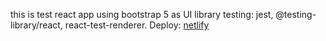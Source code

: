 this is test react app using bootstrap 5 as UI library
testing: jest, @testing-library/react, react-test-renderer.
Deploy: [netlify](https://reacttestwork.netlify.app/)